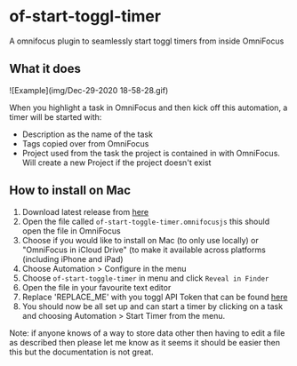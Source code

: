 # of-start-toggl-timer
A omnifocus plugin to seamlessly start toggl timers from inside OmniFocus

## What it does


![Example](img/Dec-29-2020 18-58-28.gif)


When you highlight a task in OmniFocus and then kick off this automation, a timer will be started with:
- Description as the name of the task
- Tags copied over from OmniFocus
- Project used from the task the project is contained in with OmniFocus. Will create a new Project if the project doesn't exist


## How to install on Mac
1. Download latest release from [here](https://github.com/benhughes/of-start-toggl-timer/releases)
2. Open the file called `of-start-toggle-timer.omnifocusjs` this should open the file in OmniFocus
3. Choose if you would like to install on Mac (to only use locally) or "OmniFocus in iCloud Drive" (to make it available across platforms (including iPhone and iPad)
4. Choose Automation > Configure in the menu
5. Choose `of-start-toggle-timer` in menu and click `Reveal in Finder` 
6. Open the file in your favourite text editor
7. Replace 'REPLACE_ME' with you toggl API Token that can be found [here](https://track.toggl.com/profile)
8. You should now be all set up and can start a timer by clicking on a task and choosing Automation > Start Timer from the menu.

Note: if anyone knows of a way to store data other then having to edit a file as described then please let me know as it seems it should be easier then this but the documentation is not great.
